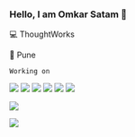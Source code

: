 ### Hello, I am Omkar Satam 👋


💻 ThoughtWorks

📍 Pune

``Working on``

![](https://img.shields.io/badge/Java-ED8B00?style=for-the-badge&logo=java&logoColor=white)
![](https://img.shields.io/badge/JavaScript-323330?style=for-the-badge&logo=javascript&logoColor=F7DF1E)
![](https://img.shields.io/badge/TypeScript-007ACC?style=for-the-badge&logo=typescript&logoColor=white)
![](https://img.shields.io/badge/Docker-2CA5E0?style=for-the-badge&logo=docker&logoColor=white)
![](https://img.shields.io/badge/gradle-02303A?style=for-the-badge&logo=gradle&logoColor=white)
![](https://img.shields.io/badge/Nginx-009639?style=for-the-badge&logo=nginx&logoColor=white)

![](https://github-readme-stats.vercel.app/api/top-langs/?username=omkaras&hide_border=false&include_all_commits=true&count_private=true&layout=compact)

![](https://github-readme-stats.vercel.app/api?username=omkaras&show_icons=true&theme=synthwave)

<!--


**omkaras/omkaras** is a ✨ _special_ ✨ repository because its `README.md` (this file) appears on your GitHub profile.

Here are some ideas to get you started:

- 🔭 I’m currently working on ...
- 🌱 I’m currently learning ...
- 👯 I’m looking to collaborate on ...
- 🤔 I’m looking for help with ...
- 💬 Ask me about ...
- 📫 How to reach me: ...
- 😄 Pronouns: ...
- ⚡ Fun fact: ...
-->
